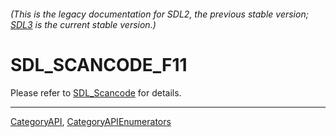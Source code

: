 ###### (This is the legacy documentation for SDL2, the previous stable version; [SDL3](https://wiki.libsdl.org/SDL3/) is the current stable version.)
# SDL_SCANCODE_F11

Please refer to [SDL_Scancode](SDL_Scancode) for details.

----
[CategoryAPI](CategoryAPI), [CategoryAPIEnumerators](CategoryAPIEnumerators)


